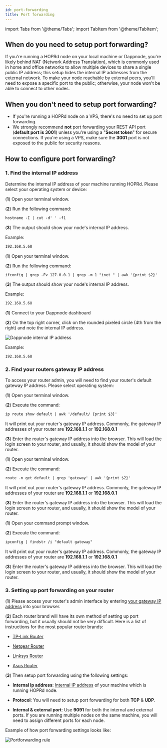 ```yaml
---
id: port-forwarding
title: Port forwarding
---
```


import Tabs from '@theme/Tabs';
import TabItem from '@theme/TabItem';

## When do you need to setup port forwarding?

If you're running a HOPRd node on your local machine or Dappnode, you're likely behind NAT (Network Address Translation), which is commonly used in home and office networks to allow multiple devices to share a single public IP address; this setup hides the internal IP addresses from the external network. To make your node reachable by external peers, you'll need to expose a specific port to the public; otherwise, your node won't be able to connect to other nodes.

## When you don't need to setup port forwarding?

- If you're running a HOPRd node on a VPS, there's no need to set up port forwarding.
- We strongly recommend **not** port forwarding your REST API port (**default port is 3001**) unless you're using a "**Secret token**" for secure connections. If you're using a VPS, make sure the **3001** port is not exposed to the public for security reasons.

## How to configure port forwarding?

### 1. Find the internal IP address

Determine the internal IP address of your machine running HOPRd. Please select your operating system or device:

<Tabs>
<TabItem value="linux_port_forwarding" label="Linux">

(**1**) Open your terminal window.

(**2**) Run the following command:

```md
hostname -I | cut -d' ' -f1
```

(**3**) The output should show your node's internal IP address.

Example:

```md
192.168.5.68
``` 
</TabItem>
<TabItem value="macOS_port_forwarding" label="macOS">

(**1**) Open your terminal window.

(**2**) Run the following command:

```md
ifconfig | grep -Fv 127.0.0.1 | grep -m 1 "inet " | awk '{print $2}'
```

(**3**) The output should show your node's internal IP address.

Example:

```md
192.168.5.68
```
</TabItem>
<TabItem value="dappnode_port_forwarding" label="Dappnode">

(**1**) Connect to your Dappnode dashboard

(**2**) On the top right corner, click on the rounded pixeled circle (4th from the right) and note the internal IP address.

![Dappnode internal IP address](/img/node/dappnode-internal-ip.png)

Example:

```md
192.168.5.68
```
</TabItem>
</Tabs>

### 2. Find your routers gateway IP address

To access your router admin, you will need to find your router's default gateway IP address. Please select operating system:

<Tabs>

<TabItem value="linux_router_gateway" label="Linux">

(**1**) Open your terminal window.

(**2**) Execute the command: 

```md
ip route show default | awk '/default/ {print $3}'
```

It will print out your router's gateway IP address. Commonly, the gateway IP addresses of your router are **192.168.1.1** or **192.168.0.1**

(**3**) Enter the router's gateway IP address into the browser. This will load the login screen to your router, and usually, it should show the model of your router.

</TabItem>
<TabItem value="mac_router_gateway" label="macOS">

(**1**) Open your terminal window.

(**2**) Execute the command: 

```md
route -n get default | grep 'gateway' | awk '{print $2}'
```

It will print out your router's gateway IP address. Commonly, the gateway IP addresses of your router are **192.168.1.1** or **192.168.0.1**

(**3**) Enter the router's gateway IP address into the browser. This will load the login screen to your router, and usually, it should show the model of your router.

</TabItem>
<TabItem value="windows_router_gateway" label="Windows">

(**1**) Open your command prompt window.

(**2**) Execute the command: 

```md
ipconfig | findstr /i "default gateway"
```

It will print out your router's gateway IP address. Commonly, the gateway IP addresses of your router are **192.168.1.1** or **192.168.0.1**

(**3**) Enter the router's gateway IP address into the browser. This will load the login screen to your router, and usually, it should show the model of your router.

</TabItem>
</Tabs> 

### 3. Setting up port forwarding on your router

(**1**) Please access your router's admin interface by entering [your gateway IP address](./port-forwarding.md#2-find-your-routers-gateway-ip-address) into your browser.

(**2**) Each router brand will have its own method of setting up port forwarding, but it usually should not be very difficult. Here is a list of instructions for the most popular router brands:

- [TP-Link Router](https://www.tp-link.com/us/support/faq/134/)

- [Netgear Router](https://kb.netgear.com/24290/How-do-I-add-a-custom-port-forwarding-service-on-my-NETGEAR-router)

- [Linksys Router](https://www.linksys.com/dk/support-article/?articleNum=138535)

- [Asus Router](https://www.asus.com/support/FAQ/1037906/)

(**3**) Then setup port forwarding using the following settings:

- **Internal Ip address**: [Internal IP address](./port-forwarding.md#1-find-the-internal-ip-address) of your machine which is running HOPRd node.

- **Protocol**: You will need to setup port forwarding for both **TCP** & **UDP**.

- **Internal & external port**: Use **9091** for both the internal and external ports. If you are running multiple nodes on the same machine, you will need to assign different ports for each node.

Example of how port forwarding settings looks like:

![Portforwarding rule](/img/node/asus-port-forwarding.png)